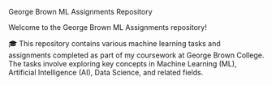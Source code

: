George Brown ML Assignments Repository

Welcome to the George Brown ML Assignments repository! 

🎓 This repository contains various machine learning tasks and assignments completed as part of my coursework at George Brown College. 
The tasks involve exploring key concepts in Machine Learning (ML), Artificial Intelligence (AI), Data Science, and related fields.
